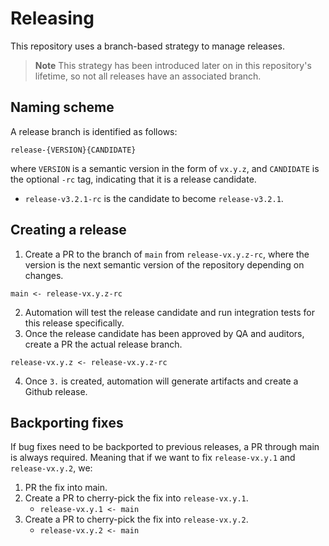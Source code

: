 # Releasing

This repository uses a branch-based strategy to manage releases.

> **Note**
> This strategy has been introduced later on in this repository's lifetime, so not all releases have an associated branch.

## Naming scheme

A release branch is identified as follows:

`release-{VERSION}{CANDIDATE}`

where `VERSION` is a semantic version in the form of `vx.y.z`, and `CANDIDATE` is the optional `-rc` tag, indicating that it is a release candidate.

- `release-v3.2.1-rc` is the candidate to become `release-v3.2.1`.

## Creating a release

1. Create a PR to the branch of `main` from `release-vx.y.z-rc`, where the version is the next semantic version of the repository depending on changes.

```
main <- release-vx.y.z-rc
```

2. Automation will test the release candidate and run integration tests for this release specifically.
3. Once the release candidate has been approved by QA and auditors, create a PR the actual release branch.

```
release-vx.y.z <- release-vx.y.z-rc
```

4. Once `3.` is created, automation will generate artifacts and create a Github release.

## Backporting fixes

If bug fixes need to be backported to previous releases, a PR through main is always required. Meaning that if we want to fix
`release-vx.y.1` and `release-vx.y.2`, we:

1. PR the fix into main.
2. Create a PR to cherry-pick the fix into `release-vx.y.1`.
    - `release-vx.y.1 <- main`
3. Create a PR to cherry-pick the fix into `release-vx.y.2`.
    - `release-vx.y.2 <- main`
